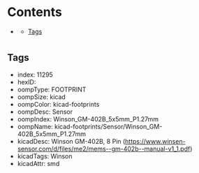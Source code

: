 



Contents
========

* [](#)
	* [Tags](#tags)

# 

## Tags

- index: 11295
- hexID: 
- oompType: FOOTPRINT
- oompSize: kicad
- oompColor: kicad-footprints
- oompDesc: Sensor
- oompIndex: Winson_GM-402B_5x5mm_P1.27mm
- oompName: kicad-footprints/Sensor/Winson_GM-402B_5x5mm_P1.27mm
- kicadDesc: Winson GM-402B, 8 Pin (https://www.winsen-sensor.com/d/files/me2/mems--gm-402b--manual-v1_1.pdf)
- kicadTags: Winson
- kicadAttr: smd
